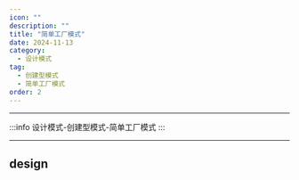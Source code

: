 ```yaml
---
icon: ""
description: ""
title: "简单工厂模式"
date: 2024-11-13
category:
  - 设计模式
tag: 
  - 创建型模式
  - 简单工厂模式
order: 2
---
```


---

:::info
设计模式-创建型模式-简单工厂模式
:::

---

## design

